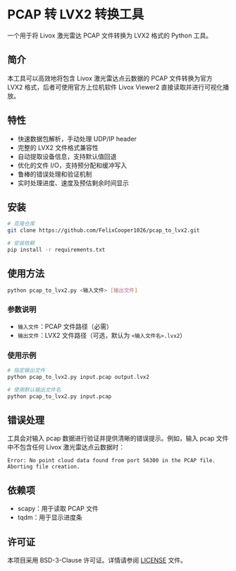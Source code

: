 # PCAP 转 LVX2 转换工具

一个用于将 Livox 激光雷达 PCAP 文件转换为 LVX2 格式的 Python 工具。

## 简介

本工具可以高效地将包含 Livox 激光雷达点云数据的 PCAP 文件转换为官方 LVX2 格式，后者可使用官方上位机软件 Livox Viewer2 直接读取并进行可视化播放。

## 特性

- 快速数据包解析，手动处理 UDP/IP header
- 完整的 LVX2 文件格式兼容性
- 自动提取设备信息，支持默认值回退
- 优化的文件 I/O，支持预分配和缓冲写入
- 鲁棒的错误处理和验证机制
- 实时处理进度、速度及预估剩余时间显示

## 安装

```bash
# 克隆仓库
git clone https://github.com/FelixCooper1026/pcap_to_lvx2.git

# 安装依赖
pip install -r requirements.txt
```

## 使用方法

```bash
python pcap_to_lvx2.py <输入文件> [输出文件]
```

### 参数说明

- `输入文件`：PCAP 文件路径（必需）
- `输出文件`：LVX2 文件路径（可选，默认为 `<输入文件名>.lvx2`）

### 使用示例

```bash
# 指定输出文件
python pcap_to_lvx2.py input.pcap output.lvx2

# 使用默认输出文件名
python pcap_to_lvx2.py input.pcap
```

## 错误处理

工具会对输入 pcap 数据进行验证并提供清晰的错误提示。例如，输入 pcap 文件中不包含任何 Livox 激光雷达点云数据时：

```
Error: No point cloud data found from port 56300 in the PCAP file. Aborting file creation.
```

## 依赖项

- scapy：用于读取 PCAP 文件
- tqdm：用于显示进度条

## 许可证

本项目采用 BSD-3-Clause 许可证。详情请参阅 [LICENSE](LICENSE) 文件。
